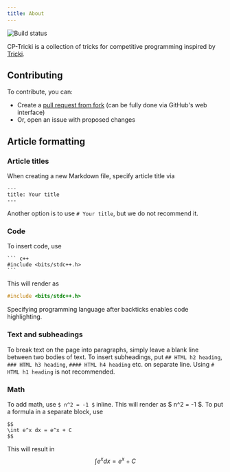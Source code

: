 ```yaml
---
title: About
---
```

![Build status](https://github.com/cp-tricki/cp-tricki.github.io/actions/workflows/ci.yml/badge.svg)

CP-Tricki is a collection of tricks for competitive programming inspired by [Tricki](https://www.tricki.org/).

## Contributing
To contribute, you can:

- Create a [pull request from fork](https://docs.github.com/en/pull-requests/collaborating-with-pull-requests/proposing-changes-to-your-work-with-pull-requests/creating-a-pull-request-from-a-fork) (can be fully done via GitHub's web interface)
- Or, open an issue with proposed changes

## Article formatting
### Article titles
When creating a new Markdown file, specify article title via
```
---
title: Your title
---
```
Another option is to use `# Your title`, but we do not recommend it.

### Code
To insert code, use
```` 
``` c++
#include <bits/stdc++.h>
```
````
This will render as
``` c++
#include <bits/stdc++.h>
```
Specifying programming language after backticks enables code highlighting.

### Text and subheadings
To break text on the page into paragraphs, simply leave a blank line between two bodies of text.
To insert subheadings, put `## HTML h2 heading`, `### HTML h3 heading`, `#### HTML h4 heading` etc. on separate line. Using `# HTML h1 heading` is not recommended.

### Math
To add math, use `$ n^2 = -1 $` inline. This will render as $ n^2 = -1 $. To put a formula in a separate block, use 
```
$$
\int e^x dx = e^x + C
$$
```
This will result in 
$$
\int e^x dx = e^x + C
$$
